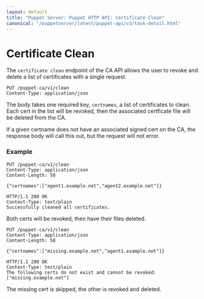 ```yaml
---
layout: default
title: "Puppet Server: Puppet HTTP API: Certificate Clean"
canonical: "/puppetserver/latest/puppet-api/v3/task-detail.html"
---
```

Certificate Clean
===============

The `certificate clean` endpoint of the CA API allows the user to revoke and delete a list
of certificates with a single request.

```
PUT /puppet-ca/v1/clean
Content-Type: application/json
```
The body takes one required key, `certnames`, a list of certificates to clean. Each cert
in the list will be revoked, then the associated certficate file will be deleted from the CA.

If a given certname does not have an associated signed cert on the CA, the response body will
call this out, but the request will not error.

### Example

```
PUT /puppet-ca/v1/clean
Content-Type: application/json
Content-Length: 58

{"certnames":["agent1.example.net","agent2.example.net"]}

HTTP/1.1 200 OK
Context-Type: text/plain
Successfully cleaned all certificates.
```
Both certs will be revoked, then have their files deleted.

```
PUT /puppet-ca/v1/clean
Content-Type: application/json
Content-Length: 58

{"certnames":["missing.example.net","agent1.example.net"]}

HTTP/1.1 200 OK
Context-Type: text/plain
The following certs do not exist and cannot be revoked: ["missing.example.net"]
```
The missing cert is skipped, the other is revoked and deleted.
